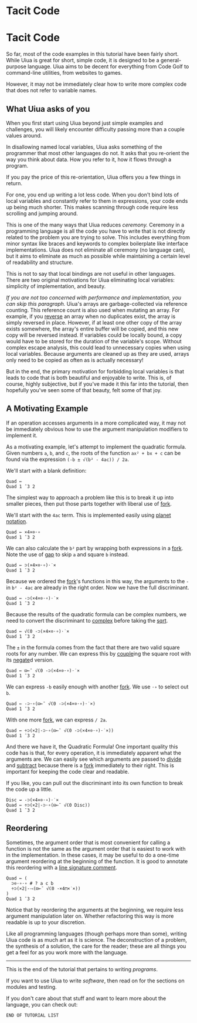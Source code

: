 # Tacit Code

# Tacit Code

So far, most of the code examples in this tutorial have been fairly short. While Uiua is great for short, simple code, it is designed to be a general-purpose language. Uiua aims to be decent for everything from Code Golf to command-line utilities, from websites to games.

However, it may not be immediately clear how to write more complex code that does not refer to variable names.

## What Uiua asks of you

When you first start using Uiua beyond just simple examples and challenges, you will likely encounter difficulty passing more than a couple values around.

In disallowing named local variables, Uiua asks something of the programmer that most other languages do not. It asks that you re-orient the way you think about data. How you refer to it, how it flows through a program.

If you pay the price of this re-orientation, Uiua offers you a few things in return.

For one, you end up writing a lot less code. When you don't bind lots of local variables and constantly refer to them in expressions, your code ends up being much shorter. This makes scanning through code require less scrolling and jumping around.

This is one of the many ways that Uiua reduces *ceremony.* Ceremony in a programming language is all the code you have to write that is not directly related to the problem you are trying to solve. This includes everything from minor syntax like braces and keywords to complex boilerplate like interface implementations. Uiua does not eliminate all ceremony (no language can), but it aims to eliminate as much as possible while maintaining a certain level of readability and structure.

This is not to say that local bindings are not useful in other languages. There are two original motivations for Uiua eliminating local variables: simplicity of implementation, and beauty.

*If you are not too concerned with performance and implementation, you can skip this paragraph.* Uiua's arrays are garbage-collected via reference counting. This reference count is also used when mutating an array. For example, if you [reverse]() an array when no duplicates exist, the array is simply reversed in place. However, if at least one other copy of the array exists somewhere, the array's entire buffer will be copied, and this new copy will be reversed instead. If variables could be locally bound, a copy would have to be stored for the duration of the variable's scope. Without complex escape analysis, this could lead to unnecessary copies when using local variables. Because arguments are cleaned up as they are used, arrays only need to be copied as often as is actually necessary!

But in the end, the primary motivation for forbidding local variables is that leads to code that is both beautiful and enjoyable to write. This is, of course, highly subjective, but if you've made it this far into the tutorial, then hopefully you've seen some of that beauty, felt some of that joy.

## A Motivating Example

If an operation accesses arguments in a more complicated way, it may not be immediately obvious how to use the argument manipulation modifiers to implement it.

As a motivating example, let's attempt to implement the quadratic formula. Given numbers `a`, `b`, and `c`, the roots of the function `ax² + bx + c` can be found via the expression `(-b ± √(b² - 4ac)) / 2a`.

We'll start with a blank definition:

```uiua
Quad ←
Quad 1 ¯3 2
```

The simplest way to approach a problem like this is to break it up into smaller pieces, then put those parts together with liberal use of [fork]().

We'll start with the `4ac` term. This is implemented easily using [planet notation](</tutorial/More Argument Manipulation#planet-notation>).

```uiua
Quad ← ×4×⊙⋅∘
Quad 1 ¯3 2
```

We can also calculate the `b²` part by wrapping both expressions in a [fork](). Note the use of [gap]() to skip `a` and square `b` instead.

```uiua
Quad ← ⊃(×4×⊙⋅∘)⋅˙×
Quad 1 ¯3 2
```

Because we ordered the [fork]()'s functions in this way, the arguments to the `-` in `b² - 4ac` are already in the right order. Now we have the full discriminant.

```uiua
Quad ← -⊃(×4×⊙⋅∘)⋅˙×
Quad 1 ¯3 2
```

Because the results of the quadratic formula can be complex numbers, we need to convert the discriminant to [complex]() before taking the [sqrt](). 

```uiua
Quad ← √ℂ0 -⊃(×4×⊙⋅∘)⋅˙×
Quad 1 ¯3 2
```

The `±` in the formula comes from the fact that there are two valid square roots for any number. We can express this by [couple]()ing the square root with its [negate]()d version.

```uiua
Quad ← ⊟⟜¯ √ℂ0 -⊃(×4×⊙⋅∘)⋅˙×
Quad 1 ¯3 2
```

We can express `-b` easily enough with another [fork](). We use `⋅∘` to select out `b`.

```uiua
Quad ← -⊃⋅∘(⊟⟜¯ √ℂ0 -⊃(×4×⊙⋅∘)⋅˙×)
Quad 1 ¯3 2
```

With one more [fork](), we can express `/ 2a`.

```uiua
Quad ← ÷⊃(×2|-⊃⋅∘(⊟⟜¯ √ℂ0 -⊃(×4×⊙⋅∘)⋅˙×))
Quad 1 ¯3 2
```

And there we have it, the Quadratic Formula! One important quality this code has is that, for every operation, it is immediately apparent what the arguments are. We can easily see which arguments are passed to [divide]() and [subtract]() because there is a [fork]() immediately to their right. This is important for keeping the code clear and readable.

If you like, you can pull out the discriminant into its own function to break the code up a little.

```uiua
Disc ↚ -⊃(×4×⊙⋅∘)⋅˙×
Quad ← ÷⊃(×2|-⊃⋅∘(⊟⟜¯ √ℂ0 Disc))
Quad 1 ¯3 2
```

## Reordering

Sometimes, the argument order that is most convenient for calling a function is not the same as the argument order that is easiest to work with in the implementation. In these cases, it may be useful to do a one-time argument reordering at the beginning of the function. It is good to annotate this reordering with a [line signature comment](/tutorial/documentation).

```uiua
Quad ← (
  ⊃⊙⋅∘⋅∘ # ? a c b
  ÷⊃(×2|-⤙(⊟⟜¯ √ℂ0 -×4⊓×˙×))
)
Quad 1 ¯3 2
```

Notice that by reordering the arguments at the beginning, we require less argument manipulation later on. Whether refactoring this way is more readable is up to your discretion.

Like all programming languages (though perhaps more than some), writing Uiua code is as much art as it is science. The deconstruction of a problem, the synthesis of a solution, the care for the reader; these are all things you get a feel for as you work more with the language.

---

This is the end of the tutorial that pertains to writing *programs*.

If you want to use Uiua to write *software*, then read on for the sections on modules and testing.

If you don't care about that stuff and want to learn more about the language, you can check out:

`END OF TUTORIAL LIST`
